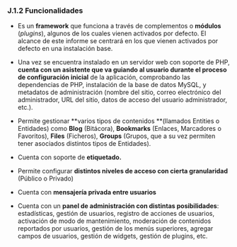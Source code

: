 ### J.1.2 Funcionalidades

* Es un **framework** que funciona a través de complementos o **módulos** \(_plugins_\), algunos de los cuales vienen activados por defecto. El alcance de este informe se centrará en los que vienen activados por defecto en una instalación base.

* Una vez se encuentra instalado en un servidor web con soporte de PHP, **cuenta con un asistente que va guiando al usuario durante el proceso de configuración inicial** de la aplicación, comprobando las dependencias de PHP, instalación de la base de datos MySQL, y metadatos de administración \(nombre del sitio, correo electrónico del administrador, URL del sitio, datos de acceso del usuario administrador, etc.\).

* Permite gestionar **varios tipos de contenidos **\(llamados Entities o Entidades\) como **Blog** \(Bitácora\), **Bookmarks** \(Enlaces, Marcadores o Favoritos\), **Files** \(Ficheros\), **Groups** \(Grupos, que a su vez permiten tener asociados distintos tipos de Entidades\).

* Cuenta con soporte de **etiquetado.**

* Permite configurar **distintos niveles de acceso con cierta granularidad** \(Público o Privado\)

* Cuenta con **mensajería privada entre usuarios**

* Cuenta con un **panel de administración con distintas posibilidades**: estadísticas, gestión de usuarios, registro de acciones de usuarios, activación de modo de mantenimiento, moderación de contenidos reportados por usuarios, gestión de los menús superiores, agregar campos de usuarios, gestión de widgets, gestión de plugins, etc.





